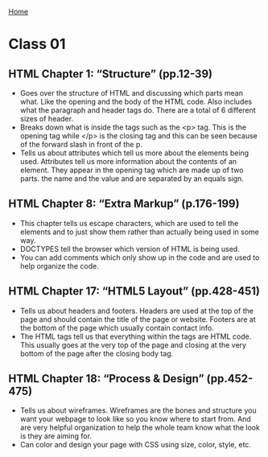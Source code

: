 [Home](README.md)

# Class 01

## HTML Chapter 1: “Structure” (pp.12-39)
- Goes over the structure of HTML and discussing which parts mean what. Like the opening and the body of the HTML code. Also includes what the paragraph and header tags do. There are a total of 6 different sizes of header.
- Breaks down what is inside the tags such as the &lt;p&gt; tag. This is the opening tag while &lt;/p&gt; is the closing tag and this can be seen because of the forward slash in front of the p. 
- Tells us about attributes which tell us more about the elements being used. Attributes tell us more information about the contents of an element. They appear in the opening tag which are made up of two parts. the name and the value and are separated by an equals sign.

## HTML Chapter 8: “Extra Markup” (p.176-199)
- This chapter tells us escape characters, which are used to tell the elements and to just show them rather than actually being used in some way. 
- DOCTYPES tell the browser which version of HTML is being used.
- You can add comments which only show up in the code and are used to help organize the code.  

## HTML Chapter 17: “HTML5 Layout” (pp.428-451)
- Tells us about headers and footers. Headers are used at the top of the page and should contain the title of the page or website. Footers are at the bottom of the page which usually contain contact info. 
- The HTML tags tell us that everything within the tags are HTML code. This usually goes at the very top of the page and closing at the very bottom of the page after the closing body tag.

## HTML Chapter 18: “Process & Design” (pp.452-475)
- Tells us about wireframes. Wireframes are the bones and structure you want your webpage to look like so you know where to start from. And are very helpful organization to help the whole team know what the look is they are aiming for.
- Can color and design your page with CSS using size, color, style, etc.
